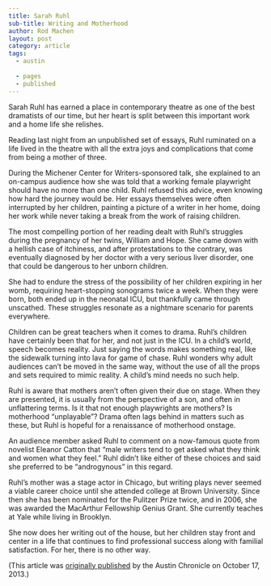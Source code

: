 ```yaml
---
title: Sarah Ruhl
sub-title: Writing and Motherhood
author: Rod Machen
layout: post
category: article
tags:
  - austin
  
  - pages
  - published
---
```



<p dir="ltr">
  Sarah Ruhl has earned a place in contemporary theatre as one of the best dramatists of our time, but her heart is split between this important work and a home life she relishes.
</p>

<p dir="ltr">
  Reading last night from an unpublished set of essays, Ruhl ruminated on a life lived in the theatre with all the extra joys and complications that come from being a mother of three.<!--more-->
</p>

<p dir="ltr">
  During the Michener Center for Writers-sponsored talk, she explained to an on-campus audience how she was told that a working female playwright should have no more than one child. Ruhl refused this advice, even knowing how hard the journey would be. Her essays themselves were often interrupted by her children, painting a picture of a writer in her home, doing her work while never taking a break from the work of raising children.
</p>

<p dir="ltr">
  The most compelling portion of her reading dealt with Ruhl’s struggles during the pregnancy of her twins, William and Hope. She came down with a hellish case of itchiness, and after protestations to the contrary, was eventually diagnosed by her doctor with a very serious liver disorder, one that could be dangerous to her unborn children.
</p>

<p dir="ltr">
  She had to endure the stress of the possibility of her children expiring in her womb, requiring heart-stopping sonograms twice a week. When they were born, both ended up in the neonatal ICU, but thankfully came through unscathed. These struggles resonate as a nightmare scenario for parents everywhere.
</p>

<p dir="ltr">
  Children can be great teachers when it comes to drama. Ruhl’s children have certainly been that for her, and not just in the ICU. In a child’s world, speech becomes reality. Just saying the words makes something real, like the sidewalk turning into lava for game of chase. Ruhl wonders why adult audiences can’t be moved in the same way, without the use of all the props and sets required to mimic reality. A child’s mind needs no such help.
</p>

<p dir="ltr">
  Ruhl is aware that mothers aren’t often given their due on stage. When they are presented, it is usually from the perspective of a son, and often in unflattering terms. Is it that not enough playwrights are mothers? Is motherhood “unplayable”? Drama often lags behind in matters such as these, but Ruhl is hopeful for a renaissance of motherhood onstage.
</p>

<p dir="ltr">
  An audience member asked Ruhl to comment on a now-famous quote from novelist Eleanor Catton that “male writers tend to get asked what they think and women what they feel.&#8221; Ruhl didn’t like either of these choices and said she preferred to be “androgynous” in this regard.
</p>

<p dir="ltr">
  Ruhl’s mother was a stage actor in Chicago, but writing plays never seemed a viable career choice until she attended college at Brown University. Since then she has been nominated for the Pulitzer Prize twice, and in 2006, she was awarded the MacArthur Fellowship Genius Grant. She currently teaches at Yale while living in Brooklyn.
</p>

<p dir="ltr">
  She now does her writing out of the house, but her children stay front and center in a life that continues to find professional success along with familial satisfaction. For her, there is no other way.
</p>

(This article was <a href="http://www.austinchronicle.com/daily/books/2013-10-17/sarah-ruhl-talks-writing-and-motherhood/" target="_blank">originally published</a> by the Austin Chronicle on October 17, 2013.)